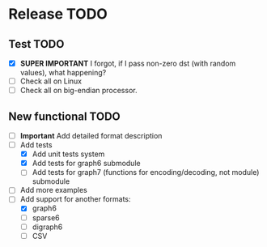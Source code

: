 # Release TODO

## Test TODO
- [X] **SUPER IMPORTANT** I forgot, if I pass non-zero dst (with random values), what happening?
- [ ] Check all on Linux
- [ ] Check all on big-endian processor.

## New functional TODO
- [ ] **Important** Add detailed format description
- [ ] Add tests
    - [X] Add unit tests system
    - [X] Add tests for graph6 submodule
    - [ ] Add tests for graph7 (functions for encoding/decoding, not module) submodule
- [ ] Add more examples
- [ ] Add support for another formats:
    - [X] graph6
    - [ ] sparse6
    - [ ] digraph6
    - [ ] CSV
